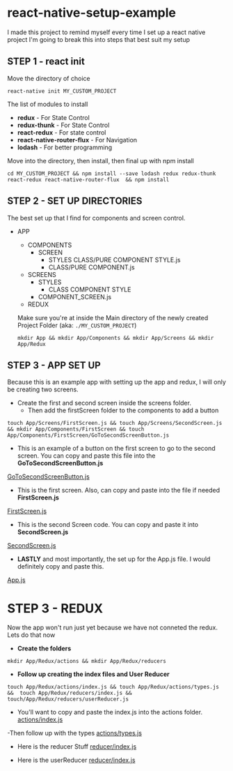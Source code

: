 # react-native-setup-example
I made this project to remind myself every time I set up a react native project
I'm going to break this into steps that best suit my setup




## STEP 1 - react init
Move the directory of choice

```
react-native init MY_CUSTOM_PROJECT
```

The list of modules to install
* __redux__ - For State Control
* __redux-thunk__ - For State Control
* __react-redux__ - For state control
* __react-native-router-flux__ - For Navigation
* __lodash__ - For better programming


Move into the directory, then install, then final up with npm install
``` 
cd MY_CUSTOM_PROJECT && npm install --save lodash redux redux-thunk react-redux react-native-router-flux  && npm install
``` 


## STEP 2 - SET UP DIRECTORIES
The best set up that I find for components and screen control.

- APP
  * COMPONENTS
    - SCREEN
      - STYLES
         CLASS/PURE COMPONENT STYLE.js
      * CLASS/PURE COMPONENT.js
  * SCREENS
    - STYLES
      * CLASS COMPONENT STYLE
    - COMPONENT_SCREEN.js
  * REDUX
  
  Make sure you're at inside the Main directory of the newly created Project Folder (aka: ```./MY_CUSTOM_PROJECT```)
  
  ```
  mkdir App && mkdir App/Components && mkdir App/Screens && mkdir App/Redux
  ```
  
## STEP 3 - APP SET UP 
Because this is an example app with setting up the app and redux, I will only be creating two screens.

- Create the first and second screen inside the screens folder. 
  - Then add the firstScreen folder to the components to add a button
```
touch App/Screens/FirstScreen.js && touch App/Screens/SecondScreen.js && mkdir App/Components/FirstScreen && touch App/Components/FirstScreen/GoToSecondScreenButton.js
```

- This is an example of a button on the first screen to go to the second screen. You can copy and paste this file into the __GoToSecondScreenButton.js__

[GoToSecondScreenButton.js](https://github.com/ethanbonin/react-native-setup-example/wiki/GoToSecondScreenButton.js)


- This is the first screen. Also, can copy and paste into the file if needed __FirstScreen.js__

[FirstScreen.js](https://github.com/ethanbonin/react-native-setup-example/wiki/FirstScreen.js)


- This is the second Screen code. You can copy and paste it into __SecondScreen.js__

[SecondScreen.js](https://github.com/ethanbonin/react-native-setup-example/wiki/SecondScreen.js)



- __LASTLY__ and most importantly, the set up for the App.js file. I would definitely copy and paste this.

[App.js](https://github.com/ethanbonin/react-native-setup-example/wiki/App.js)


# STEP 3 - REDUX
Now the app won't run just yet because we have not conneted the redux. Lets do that now
- __Create the folders__
``` 
mkdir App/Redux/actions && mkdir App/Redux/reducers
```

- __Follow up creating the index files and User Reducer__
```
touch App/Redux/actions/index.js && touch App/Redux/actions/types.js &&  touch App/Redux/reducers/index.js && touch/App/Redux/reducers/userReducer.js
```


- You'll want to copy and paste the index.js into the actions folder.
[actions/index.js](https://github.com/ethanbonin/react-native-setup-example/wiki/-actions-index.js)

-Then follow up with the types
[actions/types.js](https://github.com/ethanbonin/react-native-setup-example/wiki/actions-types.js)


- Here is the reducer Stuff
[reducer/index.js](https://github.com/ethanbonin/react-native-setup-example/wiki/reducers-index.js)

- Here is the userReducer 
[reducer/index.js](https://github.com/ethanbonin/react-native-setup-example/wiki/reducers-userReducer.js)
